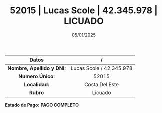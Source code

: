 ﻿---
title: 52015 | Lucas Scole | 42.345.978 | LICUADO
date: 05/01/2025
draft: false
tags: ['costa-del-este', 'titular', 'licuado']
---

|          **Datos**          |  /  |
|:---------------------------:|:---:|
| **Nombre, Apellido y DNI:** | Lucas Scole / 42.345.978 |
|      **Numero Único:**      | 52015 |
|        **Localidad:**       | Costa Del Este |
|          **Rubro**          | Licuado |

**Estado de Pago:** **PAGO COMPLETO**
